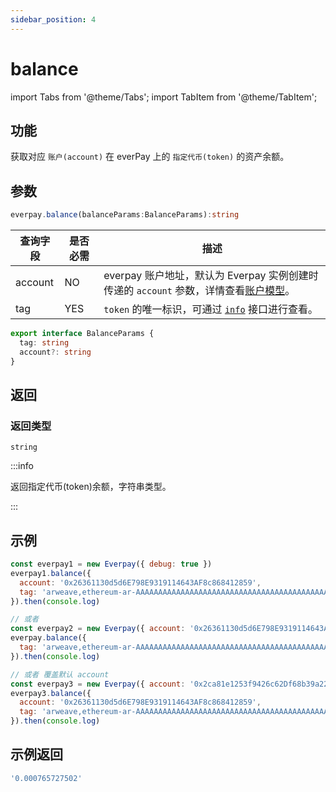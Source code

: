 ```yaml
---
sidebar_position: 4
---
```


# balance

import Tabs from '@theme/Tabs';
import TabItem from '@theme/TabItem';

## 功能
获取对应 `账户(account)` 在 everPay 上的 `指定代币(token)` 的资产余额。

## 参数
```ts
everpay.balance(balanceParams:BalanceParams):string
```

<Tabs>
<TabItem value="field" label="参数" default>

|查询字段|是否必需|描述|
|---|---|---|
|account|NO|everpay 账户地址，默认为 Everpay 实例创建时传递的 `account` 参数，详情查看[账户模型](../../../dive/account-model.md)。|
|tag|YES|`token` 的唯一标识，可通过 [`info`](./info.md) 接口进行查看。|

</TabItem>
<TabItem value="type" label="类型">

```ts
export interface BalanceParams {
  tag: string
  account?: string
}
```

</TabItem>
</Tabs>


## 返回
### 返回类型

`string`

:::info

返回指定代币(token)余额，字符串类型。

:::

## 示例

```js
const everpay1 = new Everpay({ debug: true })
everpay1.balance({
  account: '0x26361130d5d6E798E9319114643AF8c868412859',
  tag: 'arweave,ethereum-ar-AAAAAAAAAAAAAAAAAAAAAAAAAAAAAAAAAAAAAAAAAAA,0x83ea4a2fe3ead9a7b204ab2d56cb0b81d71489c8'
}).then(console.log)

// 或者
const everpay2 = new Everpay({ account: '0x26361130d5d6E798E9319114643AF8c868412859', debug: true })
everpay.balance({
  tag: 'arweave,ethereum-ar-AAAAAAAAAAAAAAAAAAAAAAAAAAAAAAAAAAAAAAAAAAA,0x83ea4a2fe3ead9a7b204ab2d56cb0b81d71489c8'
}).then(console.log)

// 或者 覆盖默认 account
const everpay3 = new Everpay({ account: '0x2ca81e1253f9426c62Df68b39a22A377164eeC92', debug: true })
everpay3.balance({
  account: '0x26361130d5d6E798E9319114643AF8c868412859',
  tag: 'arweave,ethereum-ar-AAAAAAAAAAAAAAAAAAAAAAAAAAAAAAAAAAAAAAAAAAA,0x83ea4a2fe3ead9a7b204ab2d56cb0b81d71489c8'
}).then(console.log)
```

## 示例返回
```js
'0.000765727502'
```
